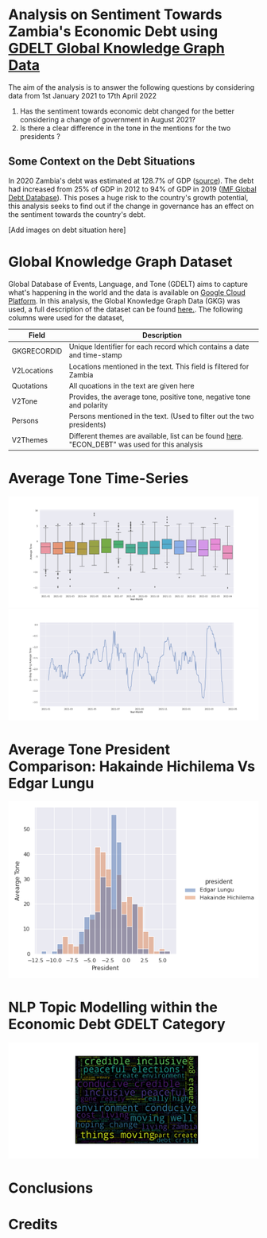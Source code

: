 # Analysis on Sentiment Towards Zambia's Economic Debt using [GDELT Global Knowledge Graph Data](https://blog.gdeltproject.org/introducing-gkg-2-0-the-next-generation-of-the-gdelt-global-knowledge-graph/)

The aim of the analysis is to answer the following questions by considering data from 1st January 2021 to 17th April 2022

1. Has the sentiment towards economic debt changed for the better considering a change of government in August 2021?
2. Is there a clear difference in the tone in the mentions for the two presidents ?

## Some Context on the Debt Situations

In 2020 Zambia's debt was estimated at 128.7% of GDP ([source](https://countryeconomy.com/national-debt/zambia)). The debt had increased from 25% of GDP in 2012 to 94% of GDP in 2019 ([IMF Global Debt Database](https://www.imf.org/external/datamapper/datasets/GDD)). This poses a huge risk to the country's growth potential, this analysis seeks to find out if the change in governance has an effect on the sentiment towards the country's debt.  

[Add images on debt situation here]

# Global Knowledge Graph Dataset
 Global Database of Events, Language, and Tone (GDELT) aims to capture what's happening in the world and the data is available on [Google Cloud Platform](https://cloud.google.com/bigquery). In this analysis, the Global Knowledge Graph Data (GKG) was used, a full description of the dataset can be found [here.](http://data.gdeltproject.org/documentation/GDELT-Global_Knowledge_Graph_Codebook-V2.1.pdf). The following columns were used for the dataset,
 
 | Field | Description |
|---|---|
| GKGRECORDID | Unique Identifier for each record which contains a date and time-stamp |
| V2Locations | Locations mentioned in the text. This field is filtered for Zambia  |
| Quotations | All quoations in the text are given here |
| V2Tone | Provides, the average tone, positive tone, negative tone and polarity |
| Persons | Persons mentioned in the text. (Used to filter out the two presidents) |
| V2Themes | Different themes are available, list can be found [here](http://data.gdeltproject.org/api/v2/guides/LOOKUP-GKGTHEMES.TXT). "ECON_DEBT" was used for this analysis|

# Average Tone Time-Series 

![tone-box-plots](https://github.com/SitwalaM/nlp_gdelt_zambia_debt_analysis/blob/main/images/tone_boxplots.png)
![tone-time-series](https://github.com/SitwalaM/nlp_gdelt_zambia_debt_analysis/blob/main/images/tone_time_rolling.png)


# Average Tone President Comparison: Hakainde Hichilema Vs Edgar Lungu

![Presidents Tone](https://github.com/SitwalaM/nlp_gdelt_zambia_debt_analysis/blob/main/images/tone_dist_presidents.png)

# NLP Topic Modelling within the Economic Debt GDELT Category

![word cloud](https://github.com/SitwalaM/nlp_gdelt_zambia_debt_analysis/blob/main/images/word_cloud.png)

# Conclusions

# Credits



